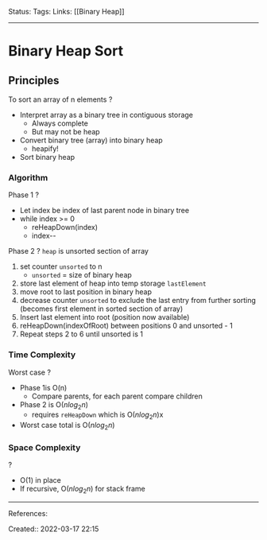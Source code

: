 Status: 
Tags: 
Links: [[Binary Heap]]
___

# Binary Heap Sort
## Principles
To sort an array of n elements
?
- Interpret array as a binary tree in contiguous storage
	- Always complete
	- But may not be heap
- Convert binary tree (array) into binary heap
	- heapify!
- Sort binary heap

### Algorithm

Phase 1
?
- Let index be index of last parent node in binary tree
- while index >= 0
	- reHeapDown(index)
	- index--

Phase 2
?
`heap` is unsorted section of array
1. set counter `unsorted` to n
	- `unsorted` = size of binary heap
1. store last element of heap into temp storage `lastElement`
2. move root to last position in binary heap
3. decrease counter `unsorted` to exclude the last entry from further sorting (becomes first element in sorted section of array)
4. Insert last element into root (position now available)
5. reHeapDown(indexOfRoot) between positions 0 and unsorted - 1
6. Repeat steps 2 to 6 until unsorted is 1

### Time Complexity

Worst case
?
- Phase 1is O(n)
	- Compare parents, for each parent compare children
- Phase 2 is O($nlog_2n$)
	- requires `reHeapDown` which is O($nlog_2n$)x
- Worst case total is O($nlog_2n$)

### Space Complexity
?
- O(1) in place
- If recursive, O($nlog_2n$) for stack frame


___
References:

Created:: 2022-03-17 22:15

